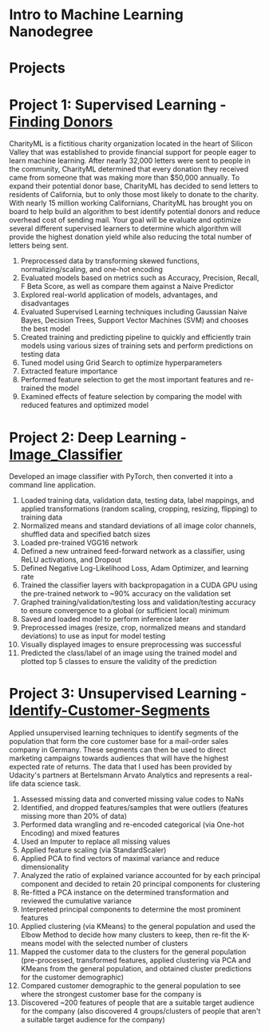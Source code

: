 # Intro to Machine Learning Nanodegree
# Projects
# Project 1: Supervised Learning - <a href="https://github.com/Adi-19/Finding-Donors-For-Charity-ML-master"> Finding Donors</a>

CharityML is a fictitious charity organization located in the heart of Silicon Valley that was established to provide financial support for people eager to learn machine learning. After nearly 32,000 letters were sent to people in the community, CharityML determined that every donation they received came from someone that was making more than $50,000 annually. To expand their potential donor base, CharityML has decided to send letters to residents of California, but to only those most likely to donate to the charity. With nearly 15 million working Californians, CharityML has brought you on board to help build an algorithm to best identify potential donors and reduce overhead cost of sending mail. Your goal will be evaluate and optimize several different supervised learners to determine which algorithm will provide the highest donation yield while also reducing the total number of letters being sent.

1. Preprocessed data by transforming skewed functions, normalizing/scaling, and one-hot encoding
2. Evaluated models based on metrics such as Accuracy, Precision, Recall, F Beta Score, as well as compare them against a Naive Predictor
3. Explored real-world application of models, advantages, and disadvantages
4. Evaluated Supervised Learning techniques including Gaussian Naive Bayes, Decision Trees, Support Vector Machines (SVM) and chooses the best model
5. Created training and predicting pipeline to quickly and efficiently train models using various sizes of training sets and perform predictions on testing data
6. Tuned model using Grid Search to optimize hyperparameters
7. Extracted feature importance
8. Performed feature selection to get the most important features and re-trained the model
9. Examined effects of feature selection by comparing the model with reduced features and optimized model

# Project 2: Deep Learning - <a href="https://github.com/Adi-19/Image_Classifier"> Image_Classifier</a>

Developed an image classifier with PyTorch, then converted it into a command line application.

1. Loaded training data, validation data, testing data, label mappings, and applied transformations (random scaling, cropping, resizing, flipping) to training data
2. Normalized means and standard deviations of all image color channels, shuffled data and specified batch sizes
3. Loaded pre-trained VGG16 network
4. Defined a new untrained feed-forward network as a classifier, using ReLU activations, and Dropout
5. Defined Negative Log-Likelihood Loss, Adam Optimizer, and learning rate
6. Trained the classifier layers with backpropagation in a CUDA GPU using the pre-trained network to ~90% accuracy on the validation set
7. Graphed training/validation/testing loss and validation/testing accuracy to ensure convergence to a global (or sufficient local) minimum
8. Saved and loaded model to perform inference later
9. Preprocessed images (resize, crop, normalized means and standard deviations) to use as input for model testing
10. Visually displayed images to ensure preprocessing was successful
11. Predicted the class/label of an image using the trained model and plotted top 5 classes to ensure the validity of the prediction

# Project 3: Unsupervised Learning - <a href="https://github.com/Adi-19/Identify-Customer-Segments"> Identify-Customer-Segments</a>


Applied unsupervised learning techniques to identify segments of the population that form the core customer base for a mail-order sales company in Germany. These segments can then be used to direct marketing campaigns towards audiences that will have the highest expected rate of returns. The data that I used has been provided by Udacity's partners at Bertelsmann Arvato Analytics and represents a real-life data science task.

1. Assessed missing data and converted missing value codes to NaNs
2. Identified, and dropped features/samples that were outliers (features missing more than 20% of data)
3. Performed data wrangling and re-encoded categorical (via One-hot Encoding) and mixed features
4. Used an Imputer to replace all missing values
5. Applied feature scaling (via StandardScaler)
6. Applied PCA to find vectors of maximal variance and reduce dimensionality
7. Analyzed the ratio of explained variance accounted for by each principal component and decided to retain 20 principal components for clustering
8. Re-fitted a PCA instance on the determined transformation and reviewed the cumulative variance
9. Interpreted principal components to determine the most prominent features
10. Applied clustering (via KMeans) to the general population and used the Elbow Method to decide how many clusters to keep, then re-fit the K-means model with the selected         number of clusters
11. Mapped the customer data to the clusters for the general population (pre-processed, transformed features, applied clustering via PCA and KMeans from the general population,     and obtained cluster predictions for the customer demographic)
12. Compared customer demographic to the general population to see where the strongest customer base for the company is
13. Discovered ~200 features of people that are a suitable target audience for the company (also discovered 4 groups/clusters of people that aren't a suitable target audience       for the company)
